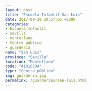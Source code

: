 ```yaml
---
layout: post
title: "Escuela Infantil San Luis"
date: 2017-09-20 20:57:05 +0200
categories:
- Escuela Infantil
- sevilla
- montellano
- Centro público
- guarderia
name: "San Luis"
province: "Sevilla"
location: "Montellano"
code: "41016504"
type: "Centro público"
img: guarderia.jpg
permalink: /guarderias/san-luis.html
---
```

